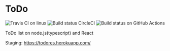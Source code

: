 # ToDo
![Travis CI on linux](https://img.shields.io/travis/com/rammfall/todo?style=for-the-badge)
![Build status CircleCI](https://img.shields.io/circleci/build/github/rammfall/todo/develop?style=for-the-badge&token=51d66d3e2e490483e875066ef6545da7d11bf3a2)
![Build status on GitHub Actions](https://img.shields.io/github/workflow/status/rammfall/todo/main?style=for-the-badge)


ToDo list on node.js(typescript) and React

Staging: https://todores.herokuapp.com/
